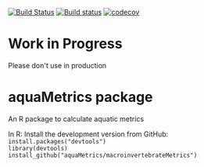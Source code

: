 [![Build Status](https://travis-ci.org/aquaMetrics/aquaMetrics.svg?branch=master)](https://travis-ci.org/aquaMetrics/aquaMetrics)
[![Build status](https://ci.appveyor.com/api/projects/status/n9g0anyf559txvqx/branch/master?svg=true)](https://ci.appveyor.com/project/ecodata1/aquametrics/branch/master)
[![codecov](https://codecov.io/gh/aquaMetrics/aquaMetrics/branch/master/graph/badge.svg)](https://codecov.io/gh/aquaMetrics/aquaMetrics)

# Work in Progress

Please don't use in production

# aquaMetrics package

An R package to calculate aquatic metrics  

In R: Install the development version from GitHub:  
``install.packages("devtools")``  
``library(devtools)``   
``install_github("aquaMetrics/macroinvertebrateMetrics")``  
  


